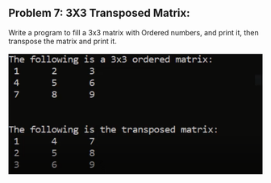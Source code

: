 ## Problem 7: 3X3 Transposed Matrix:

Write a program to fill a 3x3 matrix with Ordered numbers, and print it, then transpose the matrix and print it.
<br><br> <img src = "problem7.png" alt = "problem 7 output example">
